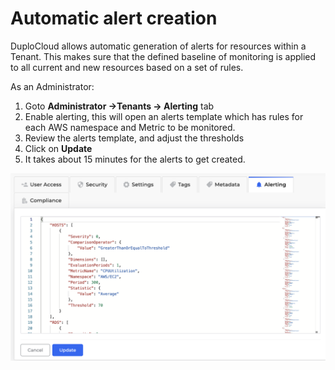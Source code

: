 # Automatic alert creation

DuploCloud allows automatic generation of alerts for resources within a Tenant. This makes sure that the defined baseline of monitoring is applied to all current and new resources based on a set of rules.

As an Administrator:

1. Goto **Administrator ->Tenants -> Alerting** tab
2. Enable alerting, this will open an alerts template which has rules for each AWS namespace and Metric to be monitored.
3. Review the alerts template, and adjust the thresholds
4. Click on **Update**
5. It takes about 15 minutes for the alerts to get created.

![](<../../../.gitbook/assets/Screen Shot 2022-06-15 at 6.32.32 PM.png>)
